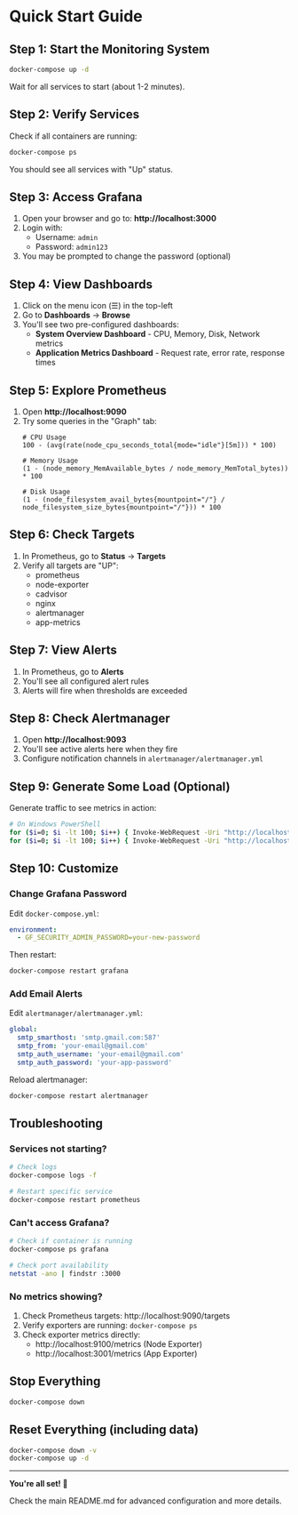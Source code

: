 # Quick Start Guide

## Step 1: Start the Monitoring System

```bash
docker-compose up -d
```

Wait for all services to start (about 1-2 minutes).

## Step 2: Verify Services

Check if all containers are running:

```bash
docker-compose ps
```

You should see all services with "Up" status.

## Step 3: Access Grafana

1. Open your browser and go to: **http://localhost:3000**
2. Login with:
   - Username: `admin`
   - Password: `admin123`
3. You may be prompted to change the password (optional)

## Step 4: View Dashboards

1. Click on the menu icon (☰) in the top-left
2. Go to **Dashboards** → **Browse**
3. You'll see two pre-configured dashboards:
   - **System Overview Dashboard** - CPU, Memory, Disk, Network metrics
   - **Application Metrics Dashboard** - Request rate, error rate, response times

## Step 5: Explore Prometheus

1. Open **http://localhost:9090**
2. Try some queries in the "Graph" tab:
   ```promql
   # CPU Usage
   100 - (avg(rate(node_cpu_seconds_total{mode="idle"}[5m])) * 100)
   
   # Memory Usage
   (1 - (node_memory_MemAvailable_bytes / node_memory_MemTotal_bytes)) * 100
   
   # Disk Usage
   (1 - (node_filesystem_avail_bytes{mountpoint="/"} / node_filesystem_size_bytes{mountpoint="/"})) * 100
   ```

## Step 6: Check Targets

1. In Prometheus, go to **Status** → **Targets**
2. Verify all targets are "UP":
   - prometheus
   - node-exporter
   - cadvisor
   - nginx
   - alertmanager
   - app-metrics

## Step 7: View Alerts

1. In Prometheus, go to **Alerts**
2. You'll see all configured alert rules
3. Alerts will fire when thresholds are exceeded

## Step 8: Check Alertmanager

1. Open **http://localhost:9093**
2. You'll see active alerts here when they fire
3. Configure notification channels in `alertmanager/alertmanager.yml`

## Step 9: Generate Some Load (Optional)

Generate traffic to see metrics in action:

```bash
# On Windows PowerShell
for ($i=0; $i -lt 100; $i++) { Invoke-WebRequest -Uri "http://localhost:3001/api/users" }
for ($i=0; $i -lt 100; $i++) { Invoke-WebRequest -Uri "http://localhost:3001/api/orders" }
```

## Step 10: Customize

### Change Grafana Password

Edit `docker-compose.yml`:
```yaml
environment:
  - GF_SECURITY_ADMIN_PASSWORD=your-new-password
```

Then restart:
```bash
docker-compose restart grafana
```

### Add Email Alerts

Edit `alertmanager/alertmanager.yml`:
```yaml
global:
  smtp_smarthost: 'smtp.gmail.com:587'
  smtp_from: 'your-email@gmail.com'
  smtp_auth_username: 'your-email@gmail.com'
  smtp_auth_password: 'your-app-password'
```

Reload alertmanager:
```bash
docker-compose restart alertmanager
```

## Troubleshooting

### Services not starting?

```bash
# Check logs
docker-compose logs -f

# Restart specific service
docker-compose restart prometheus
```

### Can't access Grafana?

```bash
# Check if container is running
docker-compose ps grafana

# Check port availability
netstat -ano | findstr :3000
```

### No metrics showing?

1. Check Prometheus targets: http://localhost:9090/targets
2. Verify exporters are running: `docker-compose ps`
3. Check exporter metrics directly:
   - http://localhost:9100/metrics (Node Exporter)
   - http://localhost:3001/metrics (App Exporter)

## Stop Everything

```bash
docker-compose down
```

## Reset Everything (including data)

```bash
docker-compose down -v
docker-compose up -d
```

---

**You're all set! 🎉**

Check the main README.md for advanced configuration and more details.
